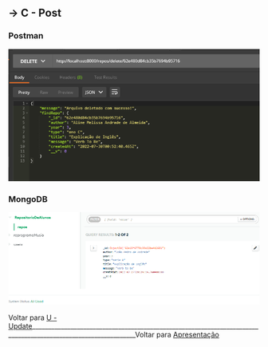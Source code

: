 ##  -> **C** - Post

### Postman
<p align="center">
  <img alt="foto" title="foto" src="./img/foto08.png"/>
</p>

### MongoDB
<p align="center">
  <img alt="foto" title="foto" src="./img/foto09.png"/>
</p>

Voltar para [U - Update](https://github.com/AlineAlmeida85/Projeto-Final/blob/main/Demonstracao4.md)_______________________________________________________________________________________________________________Voltar para [Apresentação](https://github.com/AlineAlmeida85/Projeto-Final/blob/main/Apresentacao.md)